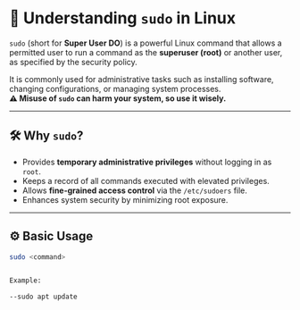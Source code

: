 # 🔑 Understanding `sudo` in Linux

`sudo` (short for **Super User DO**) is a powerful Linux command that allows a permitted user to run a command as the **superuser (root)** or another user, as specified by the security policy.

It is commonly used for administrative tasks such as installing software, changing configurations, or managing system processes.  
**⚠️ Misuse of `sudo` can harm your system, so use it wisely.**

---

## 🛠️ Why `sudo`?
- Provides **temporary administrative privileges** without logging in as `root`.
- Keeps a record of all commands executed with elevated privileges.
- Allows **fine-grained access control** via the `/etc/sudoers` file.
- Enhances system security by minimizing root exposure.

---

## ⚙️ Basic Usage
```bash
sudo <command>


Example:

--sudo apt update